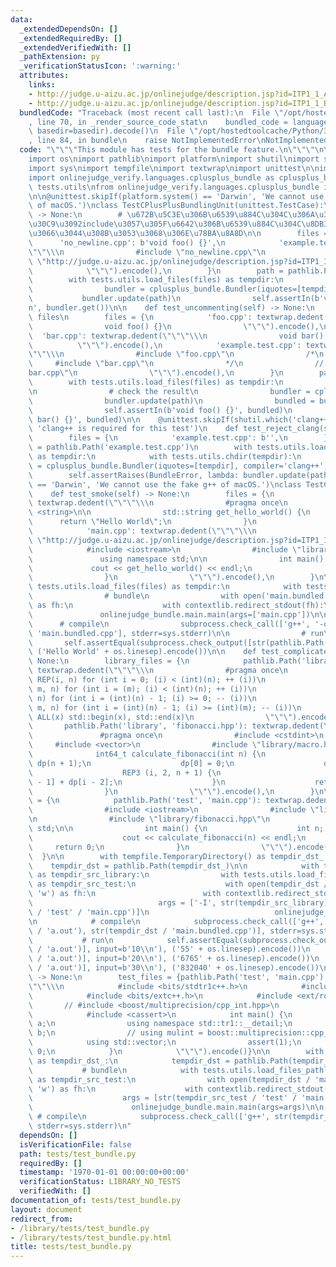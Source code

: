 ```yaml
---
data:
  _extendedDependsOn: []
  _extendedRequiredBy: []
  _extendedVerifiedWith: []
  _pathExtension: py
  _verificationStatusIcon: ':warning:'
  attributes:
    links:
    - http://judge.u-aizu.ac.jp/onlinejudge/description.jsp?id=ITP1_1_A
    - http://judge.u-aizu.ac.jp/onlinejudge/description.jsp?id=ITP1_1_B
  bundledCode: "Traceback (most recent call last):\n  File \"/opt/hostedtoolcache/Python/3.8.5/x64/lib/python3.8/site-packages/onlinejudge_verify/documentation/build.py\"\
    , line 70, in _render_source_code_stat\n    bundled_code = language.bundle(stat.path,\
    \ basedir=basedir).decode()\n  File \"/opt/hostedtoolcache/Python/3.8.5/x64/lib/python3.8/site-packages/onlinejudge_verify/languages/python.py\"\
    , line 84, in bundle\n    raise NotImplementedError\nNotImplementedError\n"
  code: "\"\"\"This module has tests for the bundle feature.\n\"\"\"\n\nimport contextlib\n\
    import os\nimport pathlib\nimport platform\nimport shutil\nimport subprocess\n\
    import sys\nimport tempfile\nimport textwrap\nimport unittest\n\nimport onlinejudge_bundle.main\n\
    import onlinejudge_verify.languages.cplusplus_bundle as cplusplus_bundle\nimport\
    \ tests.utils\nfrom onlinejudge_verify.languages.cplusplus_bundle import BundleError\n\
    \n\n@unittest.skipIf(platform.system() == 'Darwin', 'We cannot use the fake g++\
    \ of macOS.')\nclass TestCPlusPlusBundlingUnit(unittest.TestCase):\n    def test_no_newline(self)\
    \ -> None:\n        # \u672B\u5C3E\u306B\u6539\u884C\u304C\u306A\u3044\u30B3\u30FC\
    \u30C9\u3092include\u3057\u305F\u6642\u306B\u6539\u884C\u304C\u8DB3\u3055\u308C\
    \u3066\u3044\u308B\u3053\u3068\u306E\u78BA\u8A8D\n\n        files = {\n      \
    \      'no_newline.cpp': b'void foo() {}',\n            'example.test.cpp': textwrap.dedent(\"\
    \"\"\\\n                #include \"no_newline.cpp\"\n                #define PROBLEM\
    \ \"http://judge.u-aizu.ac.jp/onlinejudge/description.jsp?id=ITP1_1_B\"\n    \
    \            \"\"\").encode(),\n        }\n        path = pathlib.Path('example.test.cpp')\n\
    \        with tests.utils.load_files(files) as tempdir:\n            with tests.utils.chdir(tempdir):\n\
    \                bundler = cplusplus_bundle.Bundler(iquotes=[tempdir])\n     \
    \           bundler.update(path)\n                self.assertIn(b'void foo() {}\\\
    n', bundler.get())\n\n    def test_uncommenting(self) -> None:\n        # prepare\
    \ files\n        files = {\n            'foo.cpp': textwrap.dedent(\"\"\"\\\n\
    \                void foo() {}\n                \"\"\").encode(),\n          \
    \  'bar.cpp': textwrap.dedent(\"\"\"\\\n                void bar() {}\n      \
    \          \"\"\").encode(),\n            'example.test.cpp': textwrap.dedent(\"\
    \"\"\\\n                #include \"foo.cpp\"\n                /*\n           \
    \     #include \"bar.cpp\"\n                */\n                // #include \"\
    bar.cpp\"\n                \"\"\").encode(),\n        }\n        path = pathlib.Path('example.test.cpp')\n\
    \        with tests.utils.load_files(files) as tempdir:\n            with tests.utils.chdir(tempdir):\n\
    \n                # check the result\n                bundler = cplusplus_bundle.Bundler(iquotes=[tempdir])\n\
    \                bundler.update(path)\n                bundled = bundler.get()\n\
    \                self.assertIn(b'void foo() {}', bundled)\n                self.assertNotIn(b'void\
    \ bar() {}', bundled)\n\n    @unittest.skipIf(shutil.which('clang++') is None,\
    \ 'clang++ is required for this test')\n    def test_reject_clang(self) -> None:\n\
    \        files = {\n            'example.test.cpp': b'',\n        }\n        path\
    \ = pathlib.Path('example.test.cpp')\n        with tests.utils.load_files(files)\
    \ as tempdir:\n            with tests.utils.chdir(tempdir):\n                bundler\
    \ = cplusplus_bundle.Bundler(iquotes=[tempdir], compiler='clang++')\n        \
    \        self.assertRaises(BundleError, lambda: bundler.update(path))\n\n\n@unittest.skipIf(platform.system()\
    \ == 'Darwin', 'We cannot use the fake g++ of macOS.')\nclass TestCPlusPlusBundlingEndToEnd(unittest.TestCase):\n\
    \    def test_smoke(self) -> None:\n        files = {\n            'library.hpp':\
    \ textwrap.dedent(\"\"\"\\\n                #pragma once\n                #include\
    \ <string>\n\n                std::string get_hello_world() {\n              \
    \      return \"Hello World\";\n                }\n                \"\"\").encode(),\n\
    \            'main.cpp': textwrap.dedent(\"\"\"\\\n                #define PROBLEM\
    \ \"http://judge.u-aizu.ac.jp/onlinejudge/description.jsp?id=ITP1_1_A\"\n    \
    \            #include <iostream>\n                #include \"library.hpp\"\n \
    \               using namespace std;\n\n                int main() {\n       \
    \             cout << get_hello_world() << endl;\n                    return 0;\n\
    \                }\n                \"\"\").encode(),\n        }\n\n        with\
    \ tests.utils.load_files(files) as tempdir:\n            with tests.utils.chdir(tempdir):\n\
    \                # bundle\n                with open('main.bundled.cpp', 'w')\
    \ as fh:\n                    with contextlib.redirect_stdout(fh):\n         \
    \               onlinejudge_bundle.main.main(args=['main.cpp'])\n\n          \
    \      # compile\n                subprocess.check_call(['g++', '-o', 'a.out',\
    \ 'main.bundled.cpp'], stderr=sys.stderr)\n\n                # run\n         \
    \       self.assertEqual(subprocess.check_output([str(pathlib.Path('a.out').resolve())]),\
    \ ('Hello World' + os.linesep).encode())\n\n    def test_complicated(self) ->\
    \ None:\n        library_files = {\n            pathlib.Path('library', 'macro.hpp'):\
    \ textwrap.dedent(\"\"\"\\\n                #pragma once\n                #define\
    \ REP(i, n) for (int i = 0; (i) < (int)(n); ++ (i))\n                #define REP3(i,\
    \ m, n) for (int i = (m); (i) < (int)(n); ++ (i))\n                #define REP_R(i,\
    \ n) for (int i = (int)(n) - 1; (i) >= 0; -- (i))\n                #define REP3R(i,\
    \ m, n) for (int i = (int)(n) - 1; (i) >= (int)(m); -- (i))\n                #define\
    \ ALL(x) std::begin(x), std::end(x)\n                \"\"\").encode(),\n     \
    \       pathlib.Path('library', 'fibonacci.hpp'): textwrap.dedent(\"\"\"\\\n \
    \               #pragma once\n                #include <cstdint>\n           \
    \     #include <vector>\n                #include \"library/macro.hpp\"\n\n  \
    \              int64_t calculate_fibonacci(int n) {\n                    std::vector<int64_t>\
    \ dp(n + 1);\n                    dp[0] = 0;\n                    dp[1] = 1;\n\
    \                    REP3 (i, 2, n + 1) {\n                        dp[i] = dp[i\
    \ - 1] + dp[i - 2];\n                    }\n                    return dp[n];\n\
    \                }\n                \"\"\").encode(),\n        }\n\n        test_files\
    \ = {\n            pathlib.Path('test', 'main.cpp'): textwrap.dedent(\"\"\"\\\n\
    \                #include <iostream>\n                #include \"library/macro.hpp\"\
    \n                #include \"library/fibonacci.hpp\"\n                using namespace\
    \ std;\n\n                int main() {\n                    int n; cin >> n;\n\
    \                    cout << calculate_fibonacci(n) << endl;\n               \
    \     return 0;\n                }\n                \"\"\").encode(),\n      \
    \  }\n\n        with tempfile.TemporaryDirectory() as tempdir_dst_:\n        \
    \    tempdir_dst = pathlib.Path(tempdir_dst_)\n\n            with tests.utils.load_files_pathlib(library_files)\
    \ as tempdir_src_library:\n                with tests.utils.load_files_pathlib(test_files)\
    \ as tempdir_src_test:\n                    with open(tempdir_dst / 'main.bundled.cpp',\
    \ 'w') as fh:\n                        with contextlib.redirect_stdout(fh):\n\
    \                            args = ['-I', str(tempdir_src_library), str(tempdir_src_test\
    \ / 'test' / 'main.cpp')]\n                            onlinejudge_bundle.main.main(args=args)\n\
    \n            # compile\n            subprocess.check_call(['g++', '-o', str(tempdir_dst\
    \ / 'a.out'), str(tempdir_dst / 'main.bundled.cpp')], stderr=sys.stderr)\n\n \
    \           # run\n            self.assertEqual(subprocess.check_output([str(tempdir_dst\
    \ / 'a.out')], input=b'10\\n'), ('55' + os.linesep).encode())\n            self.assertEqual(subprocess.check_output([str(tempdir_dst\
    \ / 'a.out')], input=b'20\\n'), ('6765' + os.linesep).encode())\n            self.assertEqual(subprocess.check_output([str(tempdir_dst\
    \ / 'a.out')], input=b'30\\n'), ('832040' + os.linesep).encode())\n\n    def test_standard_headers(self)\
    \ -> None:\n        test_files = {pathlib.Path('test', 'main.cpp'): textwrap.dedent(\"\
    \"\"\\\n            #include <bits/stdtr1c++.h>\n            #include <tr2/dynamic_bitset>\n\
    \            #include <bits/extc++.h>\n            #include <ext/rope>\n     \
    \       // #include <boost/multiprecision/cpp_int.hpp>\n            #include <bits/stdc++.h>\n\
    \            #include <cassert>\n            int main() {\n                __gnu_cxx::rope<int>\
    \ a;\n                using namespace std::tr1::__detail;\n                std::tr2::dynamic_bitset<unsigned>\
    \ b;\n                // using mulint = boost::multiprecision::cpp_int;\n    \
    \            using std::vector;\n                assert(1);\n                return\
    \ 0;\n            }\n            \"\"\").encode()}\n\n        with tempfile.TemporaryDirectory()\
    \ as tempdir_dst_:\n            tempdir_dst = pathlib.Path(tempdir_dst_)\n\n \
    \           # bundle\n            with tests.utils.load_files_pathlib(test_files)\
    \ as tempdir_src_test:\n                with open(tempdir_dst / 'main.bundled.cpp',\
    \ 'w') as fh:\n                    with contextlib.redirect_stdout(fh):\n    \
    \                    args = [str(tempdir_src_test / 'test' / 'main.cpp')]\n  \
    \                      onlinejudge_bundle.main.main(args=args)\n\n           \
    \ # compile\n            subprocess.check_call(['g++', str(tempdir_dst / 'main.bundled.cpp')],\
    \ stderr=sys.stderr)\n"
  dependsOn: []
  isVerificationFile: false
  path: tests/test_bundle.py
  requiredBy: []
  timestamp: '1970-01-01 00:00:00+00:00'
  verificationStatus: LIBRARY_NO_TESTS
  verifiedWith: []
documentation_of: tests/test_bundle.py
layout: document
redirect_from:
- /library/tests/test_bundle.py
- /library/tests/test_bundle.py.html
title: tests/test_bundle.py
---
```

